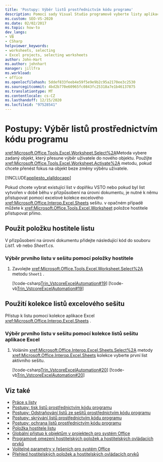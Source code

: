 ```yaml
---
title: 'Postupy: Výběr listů prostřednictvím kódu programu'
description: Pomocí sady Visual Studio programově vyberte listy aplikace Microsoft Excel s položkou hostitele listu nebo kolekcí listů sešitu aplikace Excel.
ms.custom: SEO-VS-2020
ms.date: 02/02/2017
ms.topic: how-to
dev_langs:
- VB
- CSharp
helpviewer_keywords:
- worksheets, selecting
- Excel projects, selecting worksheets
author: John-Hart
ms.author: johnhart
manager: jillfra
ms.workload:
- office
ms.openlocfilehash: 5ddef833feeb4e59f5e9e9b2c95a2170ee3c2530
ms.sourcegitcommit: 4bd2b770e60965fc0843fc25318a7e1b46137875
ms.translationtype: MT
ms.contentlocale: cs-CZ
ms.lasthandoff: 12/15/2020
ms.locfileid: "97528541"
---
```

# <a name="how-to-programmatically-select-worksheets"></a>Postupy: Výběr listů prostřednictvím kódu programu
  <xref:Microsoft.Office.Tools.Excel.Worksheet.Select%2A>Metoda vybere zadaný objekt, který přesune výběr uživatele do nového objektu. Použijte <xref:Microsoft.Office.Tools.Excel.Worksheet.Activate%2A> metodu, pokud chcete přenést fokus na objekt beze změny výběru uživatele.

 [!INCLUDE[appliesto_xlalldocapp](../vsto/includes/appliesto-xlalldocapp-md.md)]

 Pokud chcete vybrat existující list v doplňku VSTO nebo pokud byl list vytvořen v době běhu v přizpůsobení na úrovni dokumentu, je nutné k němu přistupovat pomocí excelové kolekce excelového <xref:Microsoft.Office.Interop.Excel.Sheets> sešitu. v opačném případě můžete k <xref:Microsoft.Office.Tools.Excel.Worksheet> položce hostitele přistupovat přímo.

## <a name="use-the-worksheet-host-item"></a>Použít položku hostitele listu
 V přizpůsobení na úrovni dokumentu přidejte následující kód do souboru *List1. vb* nebo *Sheet1.cs*.

### <a name="to-select-the-first-worksheet-in-a-workbook-using-a-host-item"></a>Výběr prvního listu v sešitu pomocí položky hostitele

1. Zavolejte <xref:Microsoft.Office.Tools.Excel.Worksheet.Select%2A> metodu `Sheet1` .

     [!code-csharp[Trin_VstcoreExcelAutomation#19](../vsto/codesnippet/CSharp/Trin_VstcoreExcelAutomationCS/Sheet1.cs#19)]
     [!code-vb[Trin_VstcoreExcelAutomation#19](../vsto/codesnippet/VisualBasic/Trin_VstcoreExcelAutomation/Sheet1.vb#19)]

## <a name="use-the-sheets-collection-of-the-excel-workbook"></a>Použití kolekce listů excelového sešitu
 Přístup k listu pomocí kolekce aplikace Excel <xref:Microsoft.Office.Interop.Excel.Sheets> .

### <a name="to-select-the-first-worksheet-in-a-workbook-using-the-sheets-collection-of-the-excel-workbook"></a>Výběr prvního listu v sešitu pomocí kolekce listů sešitu aplikace Excel

1. Voláním <xref:Microsoft.Office.Interop.Excel.Sheets.Select%2A> metody <xref:Microsoft.Office.Interop.Excel.Sheets> kolekce vyberte první list aktivního sešitu.

     [!code-csharp[Trin_VstcoreExcelAutomation#20](../vsto/codesnippet/CSharp/Trin_VstcoreExcelAutomationCS/Sheet1.cs#20)]
     [!code-vb[Trin_VstcoreExcelAutomation#20](../vsto/codesnippet/VisualBasic/Trin_VstcoreExcelAutomation/Sheet1.vb#20)]

## <a name="see-also"></a>Viz také
- [Práce s listy](../vsto/working-with-worksheets.md)
- [Postupy: tisk listů prostřednictvím kódu programu](../vsto/how-to-programmatically-print-worksheets.md)
- [Postupy: Odstraňování listů ze sešitů prostřednictvím kódu programu](../vsto/how-to-programmatically-delete-worksheets-from-workbooks.md)
- [Postupy: skrývání listů prostřednictvím kódu programu](../vsto/how-to-programmatically-hide-worksheets.md)
- [Postupy: ochrana listů prostřednictvím kódu programu](../vsto/how-to-programmatically-protect-worksheets.md)
- [Položka hostitele listu](../vsto/worksheet-host-item.md)
- [Globální přístup k objektům v projektech pro systém Office](../vsto/global-access-to-objects-in-office-projects.md)
- [Programové omezení hostitelských položek a hostitelských ovládacích prvků](../vsto/programmatic-limitations-of-host-items-and-host-controls.md)
- [Volitelné parametry v řešeních pro systém Office](../vsto/optional-parameters-in-office-solutions.md)
- [Přehled hostitelských položek a hostitelských ovládacích prvků](../vsto/host-items-and-host-controls-overview.md)
